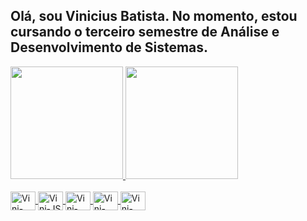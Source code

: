 ## Olá, sou Vinicius Batista. No momento, estou cursando o terceiro semestre de Análise e Desenvolvimento de Sistemas. 

<div>
  <a href="https://beacons.ai/vinicsbatista">
  <img height="180em" src="https://github-readme-stats.vercel.app/api?username=vinicsbatista&show_icons=true&theme=dark&include_all_commits=true&count_private=true"/>
  <img height="180em" src="https://github-readme-stats.vercel.app/api/top-langs/?username=vinicsbatista&layout=compact&langs_count=16&theme=dark"/>
</div>
<div style="display: inline_block"><br>
<img align="center" alt="Vini-GITHUB" height="30" width="40" src="https://cdn.jsdelivr.net/gh/devicons/devicon@latest/icons/github/github-original.svg"/>
<img align="center" alt="Vini-JS" height="30" width="40" src="https://cdn.jsdelivr.net/gh/devicons/devicon@latest/icons/javascript/javascript-original.svg"/>
<img align="center" alt="Vini-CSS" height="30" width="40" src="https://cdn.jsdelivr.net/gh/devicons/devicon@latest/icons/css3/css3-original.svg"/>
<img align="center" alt="Vini-HTML" height="30" width="40" src="https://cdn.jsdelivr.net/gh/devicons/devicon@latest/icons/html5/html5-original.svg"/>
<img align="center" alt="Vini-HTML" height="30" width="40" src="https://cdn.jsdelivr.net/gh/devicons/devicon@latest/icons/java/java-original.svg" />
</div>

## 

          
          
